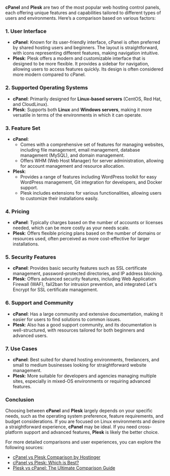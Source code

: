 **cPanel** and **Plesk** are two of the most popular web hosting control panels, each offering unique features and capabilities tailored to different types of users and environments. Here’s a comparison based on various factors:

### 1. **User Interface**
- **cPanel**: Known for its user-friendly interface, cPanel is often preferred by shared hosting users and beginners. The layout is straightforward, with icons representing different features, making navigation intuitive.
- **Plesk**: Plesk offers a modern and customizable interface that is designed to be more flexible. It provides a sidebar for navigation, allowing users to access features quickly. Its design is often considered more modern compared to cPanel.

### 2. **Supported Operating Systems**
- **cPanel**: Primarily designed for **Linux-based servers** (CentOS, Red Hat, and CloudLinux).
- **Plesk**: Supports both **Linux** and **Windows servers**, making it more versatile in terms of the environments in which it can operate.

### 3. **Feature Set**
- **cPanel**:
  - Comes with a comprehensive set of features for managing websites, including file management, email management, database management (MySQL), and domain management.
  - Offers WHM (Web Host Manager) for server administration, allowing for account management and resource allocation.
- **Plesk**:
  - Provides a range of features including WordPress toolkit for easy WordPress management, Git integration for developers, and Docker support.
  - Plesk includes extensions for various functionalities, allowing users to customize their installations easily.

### 4. **Pricing**
- **cPanel**: Typically charges based on the number of accounts or licenses needed, which can be more costly as your needs scale.
- **Plesk**: Offers flexible pricing plans based on the number of domains or resources used, often perceived as more cost-effective for larger installations.

### 5. **Security Features**
- **cPanel**: Provides basic security features such as SSL certificate management, password-protected directories, and IP address blocking. 
- **Plesk**: Offers advanced security features, including Web Application Firewall (WAF), fail2ban for intrusion prevention, and integrated Let's Encrypt for SSL certificate management.

### 6. **Support and Community**
- **cPanel**: Has a large community and extensive documentation, making it easier for users to find solutions to common issues.
- **Plesk**: Also has a good support community, and its documentation is well-structured, with resources tailored for both beginners and advanced users.

### 7. **Use Cases**
- **cPanel**: Best suited for shared hosting environments, freelancers, and small to medium businesses looking for straightforward website management.
- **Plesk**: More suitable for developers and agencies managing multiple sites, especially in mixed-OS environments or requiring advanced features.

### Conclusion
Choosing between **cPanel** and **Plesk** largely depends on your specific needs, such as the operating system preference, feature requirements, and budget considerations. If you are focused on Linux environments and desire a straightforward experience, **cPanel** may be ideal. If you need cross-platform support and advanced features, **Plesk** is likely the better choice.

For more detailed comparisons and user experiences, you can explore the following sources:
- [cPanel vs Plesk Comparison by Hostinger](https://www.hostinger.com/tutorials/cpanel-vs-plesk)
- [cPanel vs Plesk: Which is Best?](https://www.wpcrafter.com/cpanel-vs-plesk/)
- [Plesk vs cPanel: The Ultimate Comparison Guide](https://www.namecheap.com/support/knowledgebase/article.aspx/9263/10/plesk-vs-cpanel-the-ultimate-comparison-guide)
